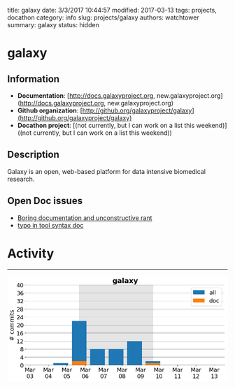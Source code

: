 title: galaxy
date: 3/3/2017 10:44:57
modified: 2017-03-13
tags: projects, docathon
category: info
slug: projects/galaxy
authors: watchtower
summary: galaxy
status: hidden

# galaxy

## Information

* **Documentation**: [http://docs.galaxyproject.org, new.galaxyproject.org](http://docs.galaxyproject.org, new.galaxyproject.org)
* **Github organization**: [http://github.org/galaxyproject/galaxy](http://github.org/galaxyproject/galaxy)
* **Docathon project**: [(not currently, but I can work on a list this weekend)]((not currently, but I can work on a list this weekend))

## Description
Galaxy is an open, web-based platform for data intensive biomedical research.

## Open Doc issues

* [Boring documentation and unconstructive rant](https://github.com/galaxyproject/galaxy/issues/3735)
* [typo in tool syntax doc](https://github.com/galaxyproject/galaxy/issues/3667)


# Activity
---
![](images/galaxy.png)